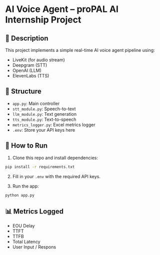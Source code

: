 # AI Voice Agent – proPAL AI Internship Project

## 🔧 Description
This project implements a simple real-time AI voice agent pipeline using:
- LiveKit (for audio stream)
- Deepgram (STT)
- OpenAI (LLM)
- ElevenLabs (TTS)

## 📂 Structure
- `app.py`: Main controller
- `stt_module.py`: Speech-to-text
- `llm_module.py`: Text generation
- `tts_module.py`: Text-to-speech
- `metrics_logger.py`: Excel metrics logger
- `.env`: Store your API keys here

## 🚀 How to Run
1. Clone this repo and install dependencies:
```bash
pip install -r requirements.txt
```

2. Fill in your `.env` with the required API keys.

3. Run the app:
```bash
python app.py
```

## 📊 Metrics Logged
- EOU Delay
- TTFT
- TTFB
- Total Latency
- User Input / Respons
